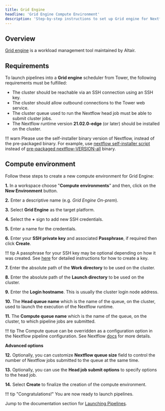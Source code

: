 ```yaml
---
title: Grid Engine
headline: 'Grid Engine Compute Environment'
description: 'Step-by-step instructions to set up Grid engine for Nextflow Tower.'
---
```

## Overview

[Grid engine](https://www.altair.com/grid-engine/) is a workload management tool maintained by Altair.

## Requirements

To launch pipelines into a **Grid engine** scheduler from Tower, the following requirements must be fulfilled:

* The cluster should be reachable via an SSH connection using an SSH key.
* The cluster should allow outbound connections to the Tower web service.
* The cluster queue used to run the Nextflow head job must be able to submit cluster jobs.
* The Nextflow runtime version **21.02.0-edge** (or later) should be installed on the cluster.

!!! warn 
    Please use the self-installer binary version of Nextflow, instead of the pre-packaged binary. For example, use [nextflow self-installer script](https://github.com/nextflow-io/nextflow/releases/download/v21.04.2/nextflow) instead of [pre-packaged nextflow-VERSION-all](https://github.com/nextflow-io/nextflow/releases/download/v21.04.2/nextflow-21.04.2-all) binary.


## Compute environment

Follow these steps to create a new compute environment for Grid Engine:

**1.** In a workspace choose "**Compute environments**" and then, click on the **New Environment** button.

**2.** Enter a descriptive name (e.g. *Grid Engine On-prem*).

**3.** Select **Grid Engine** as the target platform.

**4.** Select the **+** sign to add new SSH credentials.

**5.** Enter a name for the credentials.

**6.** Enter your **SSH private key** and associated **Passphrase**, if required then click **Create**.

!!! tip 
    A passphrase for your SSH key may be optional depending on how it was created. See [here](https://docs.github.com/en/free-pro-team@latest/github/authenticating-to-github/generating-a-new-ssh-key-and-adding-it-to-the-ssh-agent) for detailed instructions for how to create a key.

**7.** Enter the absolute path of the **Work directory** to be used on the cluster.

**8.** Enter the absolute path of the **Launch directory** to be used on the cluster.

**9.** Enter the **Login hostname**. This is usually the cluster login node address.

**10.** The **Head queue name** which is the name of the queue, on the cluster, used to launch the execution of the Nextflow runtime.

**11.** The **Compute queue name** which is the name of the queue, on the cluster, to which pipeline jobs are submitted.

!!! tip 
    The Compute queue can be overridden as a configuration option in the Nextflow pipeline configuration. See Nextflow [docs](https://www.nextflow.io/docs/latest/process.html#queue) for more details.

**Advanced options**

**12.** Optionally, you can customize **Nextflow queue size** field to control the number of Nextflow jobs submitted to the queue at the same time.

**13.** Optionally, you can use the **Head job submit options** to  specify options to the head job.

**14.** Select **Create** to finalize the creation of the compute environment.

!!! tip "Congratulations!" 
    You are now ready to launch pipelines.

Jump to the documentation section for [Launching Pipelines](../../launch/launch/).
